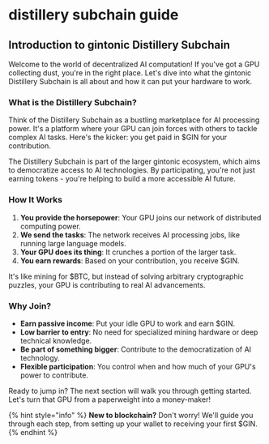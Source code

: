 # distillery subchain guide

## Introduction to gintonic Distillery Subchain

Welcome to the world of decentralized AI computation! If you've got a GPU collecting dust, you're in the right place. Let's dive into what the gintonic Distillery Subchain is all about and how it can put your hardware to work.

### What is the Distillery Subchain?

Think of the Distillery Subchain as a bustling marketplace for AI processing power. It's a platform where your GPU can join forces with others to tackle complex AI tasks. Here's the kicker: you get paid in $GIN for your contribution.

The Distillery Subchain is part of the larger gintonic ecosystem, which aims to democratize access to AI technologies. By participating, you're not just earning tokens - you're helping to build a more accessible AI future.

### How It Works

1. **You provide the horsepower**: Your GPU joins our network of distributed computing power.
2. **We send the tasks**: The network receives AI processing jobs, like running large language models.
3. **Your GPU does its thing**: It crunches a portion of the larger task.
4. **You earn rewards**: Based on your contribution, you receive $GIN.

It's like mining for $BTC, but instead of solving arbitrary cryptographic puzzles, your GPU is contributing to real AI advancements.

### Why Join?

* **Earn passive income**: Put your idle GPU to work and earn $GIN.
* **Low barrier to entry**: No need for specialized mining hardware or deep technical knowledge.
* **Be part of something bigger**: Contribute to the democratization of AI technology.
* **Flexible participation**: You control when and how much of your GPU's power to contribute.

Ready to jump in? The next section will walk you through getting started. Let's turn that GPU from a paperweight into a money-maker!

{% hint style="info" %}
**New to blockchain?** Don't worry! We'll guide you through each step, from setting up your wallet to receiving your first $GIN.
{% endhint %}
